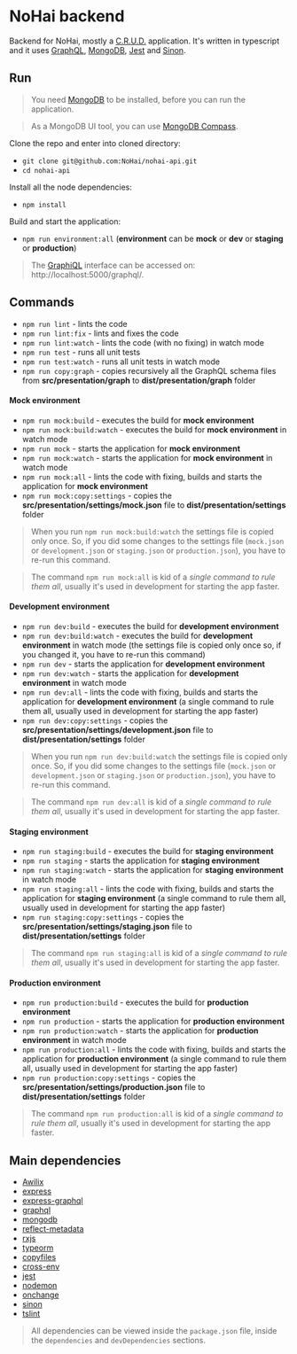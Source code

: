 # NoHai backend
Backend for NoHai, mostly a [C.R.U.D.](https://en.wikipedia.org/wiki/Create,_read,_update_and_delete) application. It's written in typescript and it uses [GraphQL](https://graphql.org/), [MongoDB](https://www.mongodb.com/), [Jest](https://jestjs.io/) and [Sinon](https://sinonjs.org/).  

## Run
> You need [MongoDB](https://www.mongodb.com/) to be installed, before you can run the application.

> As a MongoDB UI tool, you can use [MongoDB Compass](https://www.mongodb.com/products/compass).

Clone the repo and enter into cloned directory:

* `git clone git@github.com:NoHai/nohai-api.git`
* `cd nohai-api`

Install all the node dependencies:

* `npm install`

Build and start the application:

* `npm run environment:all` (**environment** can be **mock** or **dev** or **staging** or **production**)

> The [GraphiQL](https://github.com/graphql/graphiql) interface can be accessed on: http://localhost:5000/graphql/.

## Commands
* `npm run lint` - lints the code
* `npm run lint:fix` - lints and fixes the code
* `npm run lint:watch` - lints the code (with no fixing) in watch mode
* `npm run test` - runs all unit tests
* `npm run test:watch` - runs all unit tests in watch mode
* `npm run copy:graph` - copies recursively all the GraphQL schema files from **src/presentation/graph** to **dist/presentation/graph** folder 

#### Mock environment
* `npm run mock:build` - executes the build for **mock environment**
* `npm run mock:build:watch` - executes the build for **mock environment** in watch mode
* `npm run mock` - starts the application for **mock environment**
* `npm run mock:watch` - starts the application for **mock environment** in watch mode
* `npm run mock:all` - lints the code with fixing, builds and starts the application for **mock environment**
* `npm run mock:copy:settings` - copies the **src/presentation/settings/mock.json** file to **dist/presentation/settings** folder

> When you run `npm run mock:build:watch` the settings file is copied only once. So, if you did some changes to the settings file (`mock.json` or `development.json` or `staging.json` or `production.json`), you have to re-run this command.

> The command `npm run mock:all` is kid of a *single command to rule them all*, usually it's used in development for starting the app faster.

#### Development environment
* `npm run dev:build` - executes the build for **development environment**
* `npm run dev:build:watch` - executes the build for **development environment** in watch mode (the settings file is copied only once so, if you changed it, you have to re-run this command)
* `npm run dev` - starts the application for **development environment**
* `npm run dev:watch` - starts the application for **development environment** in watch mode
* `npm run dev:all` - lints the code with fixing, builds and starts the application for **development environment** (a single command to rule them all, usually used in development for starting the app faster)
* `npm run dev:copy:settings` - copies the **src/presentation/settings/development.json** file to **dist/presentation/settings** folder

> When you run `npm run dev:build:watch` the settings file is copied only once. So, if you did some changes to the settings file (`mock.json` or `development.json` or `staging.json` or `production.json`), you have to re-run this command.

> The command `npm run dev:all` is kid of a *single command to rule them all*, usually it's used in development for starting the app faster.

#### Staging environment
* `npm run staging:build` - executes the build for **staging environment**
* `npm run staging` - starts the application for **staging environment**
* `npm run staging:watch` - starts the application for **staging environment** in watch mode
* `npm run staging:all` - lints the code with fixing, builds and starts the application for **staging environment** (a single command to rule them all, usually used in development for starting the app faster)
* `npm run staging:copy:settings` - copies the **src/presentation/settings/staging.json** file to **dist/presentation/settings** folder

> The command `npm run staging:all` is kid of a *single command to rule them all*, usually it's used in development for starting the app faster.

#### Production environment
* `npm run production:build` - executes the build for **production environment**
* `npm run production` - starts the application for **production environment**
* `npm run production:watch` - starts the application for **production environment** in watch mode
* `npm run production:all` - lints the code with fixing, builds and starts the application for **production environment** (a single command to rule them all, usually used in development for starting the app faster)
* `npm run production:copy:settings` - copies the **src/presentation/settings/production.json** file to **dist/presentation/settings** folder

> The command `npm run production:all` is kid of a *single command to rule them all*, usually it's used in development for starting the app faster.

## Main dependencies
* [Awilix](https://github.com/jeffijoe/awilix#readme)
* [express](https://expressjs.com/)
* [express-graphql](https://github.com/graphql/express-graphql)
* [graphql](https://github.com/graphql/graphql-js)
* [mongodb](https://github.com/mongodb/node-mongodb-native)
* [reflect-metadata](https://rbuckton.github.io/reflect-metadata/)
* [rxjs](https://rxjs.dev/)
* [typeorm](https://typeorm.io/#/)
* [copyfiles](https://github.com/calvinmetcalf/copyfiles#readme)
* [cross-env](https://github.com/kentcdodds/cross-env#readme)
* [jest](https://jestjs.io/)
* [nodemon](https://nodemon.io/)
* [onchange](https://github.com/Qard/onchange)
* [sinon](https://sinonjs.org/)
* [tslint](https://palantir.github.io/tslint/)

> All dependencies can be viewed inside the `package.json` file, inside the `dependencies` and `devDependencies` sections.
